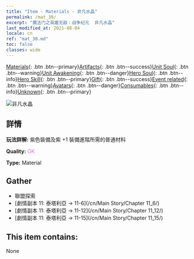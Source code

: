 ```yaml
---
title: "Item - Materials - 非凡水晶"
permalink: /mat_38/
excerpt: "魔法门之英雄无敌：战争纪元  非凡水晶"
last_modified_at: 2021-08-04
locale: cn
ref: "mat_38.md"
toc: false
classes: wide
---
```

 [Materials](/ItemsCN/){: .btn .btn--primary}[Artifacts](/ItemsCN/Artifacts/){: .btn .btn--success}[Unit Soul](/ItemsCN/UnitSoul/){: .btn .btn--warning}[Unit Awakening](/ItemsCN/UnitAwakening/){: .btn .btn--danger}[Hero Soul](/ItemsCN/HeroSoul/){: .btn .btn--info}[Hero Skill](/ItemsCN/HeroSkill/){: .btn .btn--primary}[Gift](/ItemsCN/Gift/){: .btn .btn--success}[Event related](/ItemsCN/Events/){: .btn .btn--warning}[Avatars](/ItemsCN/Avatars/){: .btn .btn--danger}[Consumables](/ItemsCN/Consumables/){: .btn .btn--info}[Unknown](/ItemsCN/Unknown/){: .btn .btn--primary}

 ![非凡水晶](/images/t/i_cailiao_shuijing2.png)

## 詳情
 **玩法詳解:** 紫色裝備及紫 +1 裝備進階所需的普通材料

 **Quality:** <span style="color: #DA70D6">OK</span>

 **Type:** Material

## Gather

*    聯盟探索 
*    [劇情副本 11: 泰塔利亞 -> 11-6](/cn/Main Story/Chapter 11_6/) 
*    [劇情副本 11: 泰塔利亞 -> 11-12](/cn/Main Story/Chapter 11_12/) 
*    [劇情副本 11: 泰塔利亞 -> 11-15](/cn/Main Story/Chapter 11_15/) 

## This item contains:

  None

